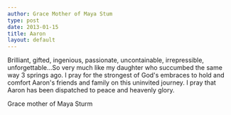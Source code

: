 ```yaml
---
author: Grace Mother of Maya Stum
type: post
date: 2013-01-15
title: Aaron
layout: default
---
```


Brilliant, gifted, ingenious, passionate, uncontainable, irrepressible, unforgettable...So very much like my daughter who succumbed the same way 3 springs ago. I pray for the strongest of God's embraces to hold and comfort Aaron's friends and family on this uninvited journey. I pray that Aaron has been dispatched to peace and heavenly glory.

Grace
mother of Maya Sturm